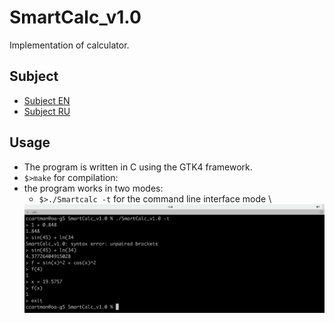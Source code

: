 # SmartCalc_v1.0
Implementation of calculator.

## Subject
- [Subject EN](./docs/subject_en.md)
- [Subject RU](./docs/subject_ru.md)

## Usage
- The program is written in C using the GTK4 framework.
- `$>make` for compilation:
- the program works in two modes:
  * `$>./Smartcalc -t` for the command line interface mode \
   <img src="./docs/misc/sc_1.png" alt="sc_1" width="700"/>
